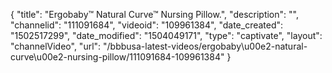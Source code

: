 {
    "title": "Ergobaby&trade; Natural Curve&trade; Nursing Pillow.",
    "description": "",
    "channelid": "111091684",
    "videoid": "109961384",
    "date_created": "1502517299",
    "date_modified": "1504049171",
    "type": "captivate",
    "layout": "channelVideo",
    "url": "\/bbbusa-latest-videos\/ergobaby\u00e2-natural-curve\u00e2-nursing-pillow\/111091684-109961384"
}